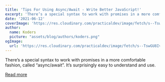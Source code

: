```yaml
---
title: 'Tips For Using Async/Await - Write Better JavaScript!'
excerpt: 'There’s a special syntax to work with promises in a more comfortable fashion, called “async/await”. It’s surprisingly easy to understand and use.'
date: '2021-06-12'
coverImage: 'https://res.cloudinary.com/practicaldev/image/fetch/s--TswGU8Iv--/c_imagga_scale,f_auto,fl_progressive,h_420,q_auto,w_1000/https://dev-to-uploads.s3.amazonaws.com/uploads/articles/bwljgpmhqrthvujmw8iv.png'
author:
  name: Koders
  picture: "assets/blog/authors/koders.png"
ogImage:
  url: 'https://res.cloudinary.com/practicaldev/image/fetch/s--TswGU8Iv--/c_imagga_scale,f_auto,fl_progressive,h_420,q_auto,w_1000/https://dev-to-uploads.s3.amazonaws.com/uploads/articles/bwljgpmhqrthvujmw8iv.png'
---
```


There’s a special syntax to work with promises in a more comfortable fashion, called “async/await”. It’s surprisingly easy to understand and use.

[Read more](https://dev.to/milindsoorya/tips-for-using-async-await-write-better-javascript-d9h)
